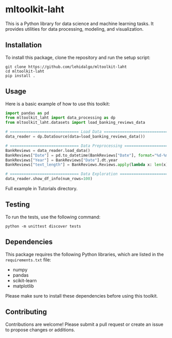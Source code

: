 # mltoolkit-laht

This is a Python library for data science and machine learning tasks. It provides utilities for data processing, modeling, and visualization.

## Installation

To install this package, clone the repository and run the setup script:

```
git clone https://github.com/lehidalgo/mltoolkit-laht
cd mltoolkit-laht
pip install .
```

## Usage

Here is a basic example of how to use this toolkit:

```python
import pandas as pd
from mltoolkit_laht import data_processing as dp
from mltoolkit_laht.datasets import load_banking_reviews_data

# ============================== Load Data ==============================
data_reader = dp.DataSource(data=load_banking_reviews_data())

# ============================== Data Preprocessing ==============================
BankReviews = data_reader.load_data()
BankReviews["Date"] = pd.to_datetime(BankReviews["Date"], format="%d-%m-%Y")
BankReviews["Year"] = BankReviews["Date"].dt.year
BankReviews["text_length"] = BankReviews.Reviews.apply(lambda x: len(x))

# ============================== Data Exploration ==============================
data_reader.show_df_info(num_rows=100)
```

Full example in Tutorials directory.

## Testing

To run the tests, use the following command:

```
python -m unittest discover tests
```

## Dependencies

This package requires the following Python libraries, which are listed in the `requirements.txt` file:

- numpy
- pandas
- scikit-learn
- matplotlib

Please make sure to install these dependencies before using this toolkit.

## Contributing

Contributions are welcome! Please submit a pull request or create an issue to propose changes or additions.
